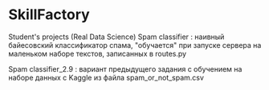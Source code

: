 # SkillFactory
Student's projects (Real Data Science)
Spam classifier : наивный байесовский классификатор спама, "обучается" при запуске сервера на маленьком наборе текстов, 
записанных в routes.py

Spam classifier_2.9 : вариант предыдущего задания с обучением на наборе данных с Kaggle из файла spam_or_not_spam.csv
